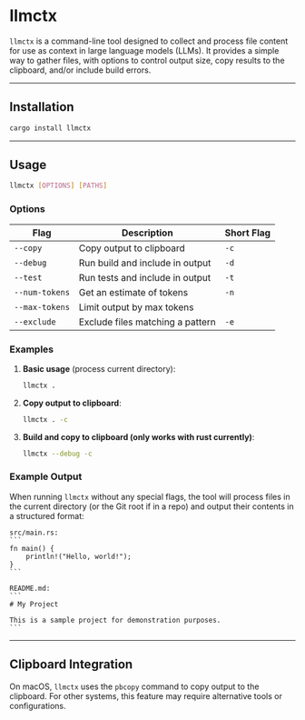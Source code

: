 # llmctx

`llmctx` is a command-line tool designed to collect and process
file content for use as context in large language models (LLMs).
It provides a simple way to gather files, with options to control
output size, copy results to the clipboard, and/or include build
errors.

---

## Installation

```bash
cargo install llmctx
```

---

## Usage

```bash
llmctx [OPTIONS] [PATHS]
```

### Options

| Flag              | Description                      | Short Flag |
|-------------------|----------------------------------|------------|
| `--copy`          | Copy output to clipboard         | `-c`       |
| `--debug`         | Run build and include in output  | `-d`       |
| `--test`          | Run tests and include in output  | `-t`       |
| `--num-tokens`    | Get an estimate of tokens        | `-n`       |
| `--max-tokens`    | Limit output by max tokens       |            |
| `--exclude`       | Exclude files matching a pattern | `-e`       |

### Examples

1. **Basic usage** (process current directory):
   ```bash
   llmctx .
   ```

2. **Copy output to clipboard**:
   ```bash
   llmctx . -c
   ```

3. **Build and copy to clipboard (only works with rust currently)**:
   ```bash
   llmctx --debug -c
   ```

### Example Output

When running `llmctx` without any special flags, the tool will
process files in the current directory (or the Git root if in a
repo) and output their contents in a structured format:

````text
src/main.rs:
```
fn main() {
    println!("Hello, world!");
}
```

README.md:
```
# My Project

This is a sample project for demonstration purposes.
```
````

---

## Clipboard Integration

On macOS, `llmctx` uses the `pbcopy` command to copy output to the
clipboard. For other systems, this feature may require alternative
tools or configurations.
